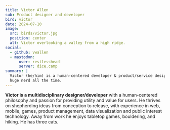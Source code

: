 ```yaml
---
title: Victor Allen
sub: Product designer and developer
bird: victor
date: 2024-07-10
image:
  src: birds/victor.jpg
  position: center
  alt: Victor overlooking a valley from a high ridge.
social:
  - github: vwallen
  - mastodon:
      user: restlesshead
      server: dice.camp
summary: |
  Victor (he/him) is a human-centered developer & product/service designer by day,
  huge nerd all the time.
---
```


**Victor is a multidisciplinary designer/developer** with a human-centered
philosophy and passion for providing utility and value for users.
He thrives on shepherding ideas from conception to release, with
experience in web, mobile, games, product management, data visualization
and public interest technology.
Away from work he enjoys tabletop games, bouldering, and hiking.
He has three cats.
